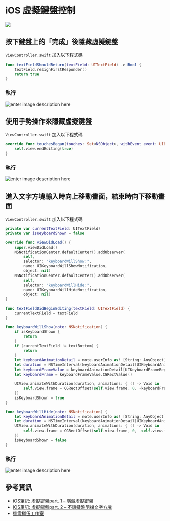 # iOS 虛擬鍵盤控制

![](https://travis-ci.org/8085studio/ios-interact-with-keyboard.svg?branch=master)

##  按下鍵盤上的「完成」後隱藏虛擬鍵盤

`ViewController.swift` 加入以下程式碼
```swift
func textFieldShouldReturn(textField: UITextField) -> Bool {
	textField.resignFirstResponder()
	return true
}
```

### 執行

![enter image description here](https://8085studio.files.wordpress.com/2015/06/ios-hide-keyboard-p31.gif)

## 使用手勢操作來隱藏虛擬鍵盤

`ViewController.swift` 加入以下程式碼
```swift
override func touchesBegan(touches: Set<NSObject>, withEvent event: UIEvent) {
	self.view.endEditing(true)
}
```

### 執行

![enter image description here](https://8085studio.files.wordpress.com/2015/06/ios-hide-keyboard-p4.gif)

## 進入文字方塊輸入時向上移動畫面，結束時向下移動畫面

`ViewController.swift` 加入以下程式碼

```swift
private var currentTextField: UITextField?
private var isKeyboardShown = false

override func viewDidLoad() {
    super.viewDidLoad()
    NSNotificationCenter.defaultCenter().addObserver(
        self,
        selector: "keyboardWillShow:",
        name: UIKeyboardWillShowNotification,
        object: nil)
    NSNotificationCenter.defaultCenter().addObserver(
        self,
        selector: "keyboardWillHide:",
        name: UIKeyboardWillHideNotification,
        object: nil)
}

func textFieldDidBeginEditing(textField: UITextField) {
    currentTextField = textField
}

func keyboardWillShow(note: NSNotification) {
    if isKeyboardShown {
        return
    }
    if (currentTextField != textBottom) {
        return
    }
    let keyboardAnimationDetail = note.userInfo as! [String: AnyObject]
    let duration = NSTimeInterval(keyboardAnimationDetail[UIKeyboardAnimationDurationUserInfoKey]! as! NSNumber)
    let keyboardFrameValue = keyboardAnimationDetail[UIKeyboardFrameBeginUserInfoKey]! as! NSValue
    let keyboardFrame = keyboardFrameValue.CGRectValue()
    
    UIView.animateWithDuration(duration, animations: { () -> Void in
        self.view.frame = CGRectOffset(self.view.frame, 0, -keyboardFrame.size.height)
    })
    isKeyboardShown = true
}

func keyboardWillHide(note: NSNotification) {
    let keyboardAnimationDetail = note.userInfo as! [String: AnyObject]
    let duration = NSTimeInterval(keyboardAnimationDetail[UIKeyboardAnimationDurationUserInfoKey]! as! NSNumber)
    UIView.animateWithDuration(duration, animations: { () -> Void in
        self.view.frame = CGRectOffset(self.view.frame, 0, -self.view.frame.origin.y)
    })
    isKeyboardShown = false
}
```

### 執行

![enter image description here](https://8085studio.files.wordpress.com/2015/07/ios-hide-keyboard-p5.gif)

## 參考資訊

  - [iOS筆記: 虛擬鍵盤part. 1 – 隱藏虛擬鍵盤](https://8085studio.wordpress.com/2015/06/21/ios%E7%AD%86%E8%A8%98-%E8%99%9B%E6%93%AC%E9%8D%B5%E7%9B%A4part-1-%E9%9A%B1%E8%97%8F%E8%99%9B%E6%93%AC%E9%8D%B5%E7%9B%A4/)
  - [iOS筆記: 虛擬鍵盤part. 2 – 不讓鍵盤阻擋文字方塊](https://8085studio.wordpress.com/2015/07/16/ios%e7%ad%86%e8%a8%98-%e8%99%9b%e6%93%ac%e9%8d%b5%e7%9b%a4part-2-%e4%b8%8d%e8%ae%93%e9%8d%b5%e7%9b%a4%e9%98%bb%e6%93%8b%e6%96%87%e5%ad%97%e6%96%b9%e5%a1%8a/)
  - [捌零捌伍工作室](https://8085studio.wordpress.com/)
